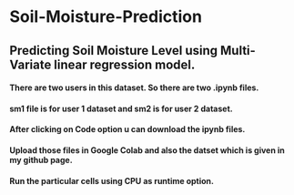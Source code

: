 # Soil-Moisture-Prediction
## Predicting Soil Moisture Level using Multi-Variate linear regression model.
#### There are two users in this dataset. So there are two .ipynb files.
#### sm1 file is for user 1 dataset and sm2 is for user 2 dataset.
#### After clicking on Code option u can download the ipynb files.
#### Upload those files in Google Colab and also the datset which is given in my github page.
#### Run the particular cells using CPU as runtime option.
